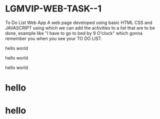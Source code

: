 # LGMVIP-WEB-TASK--1
To Do List Web App
A web page developed using  basic HTML CSS and JAVASCRIPT using which we can 
add the activities to a list that are to be done, example like "I have to go to bed by 9 O'clock"
which gonna remember you when you see your TO DO LIST.
<p>hello world</p>
<p>hello world</p>
<p>hello world</p>
<h1>hello</h1>
<h1>hello</h1>

